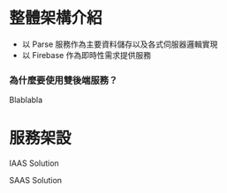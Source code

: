 # 整體架構介紹

* 以 Parse 服務作為主要資料儲存以及各式伺服器邏輯實現
* 以 Firebase 作為即時性需求提供服務

### 為什麼要使用雙後端服務？

Blablabla

# 服務架設

IAAS Solution

SAAS Solution

